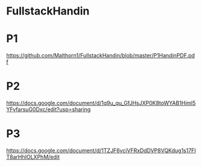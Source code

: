 # FullstackHandin

# P1 # 
https://github.com/Malthorn1/FullstackHandin/blob/master/P1HandinPDF.pdf


# P2 # 
https://docs.google.com/document/d/1q9u_qu_GfJHsJXP0K8toWYAB1Himl5YFyfarsuG0Dxc/edit?usp=sharing


# P3 # 
https://docs.google.com/document/d/1TZJF6vciVFRxDdDVP8VQKdug1s17FIT8arHhIOLXPhM/edit

